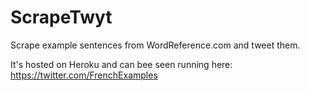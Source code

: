 ScrapeTwyt
==========

Scrape example sentences from WordReference.com and tweet them.


It's hosted on Heroku and can bee seen running here: https://twitter.com/FrenchExamples
